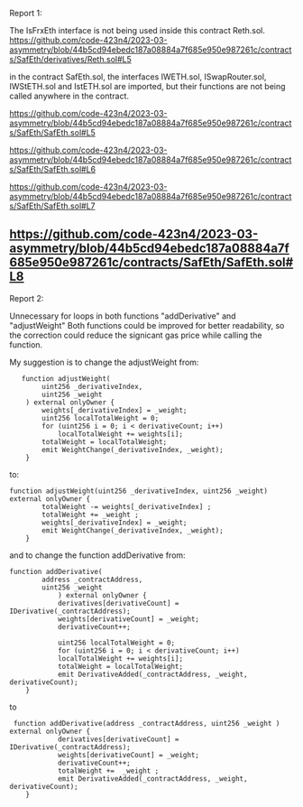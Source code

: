 Report 1:

The IsFrxEth interface is not being used inside this contract Reth.sol.
https://github.com/code-423n4/2023-03-asymmetry/blob/44b5cd94ebedc187a08884a7f685e950e987261c/contracts/SafEth/derivatives/Reth.sol#L5

in the contract SafEth.sol, the interfaces IWETH.sol, ISwapRouter.sol, IWStETH.sol and IstETH.sol are imported, but their functions are not being called anywhere in the contract. 

https://github.com/code-423n4/2023-03-asymmetry/blob/44b5cd94ebedc187a08884a7f685e950e987261c/contracts/SafEth/SafEth.sol#L5

https://github.com/code-423n4/2023-03-asymmetry/blob/44b5cd94ebedc187a08884a7f685e950e987261c/contracts/SafEth/SafEth.sol#L6

https://github.com/code-423n4/2023-03-asymmetry/blob/44b5cd94ebedc187a08884a7f685e950e987261c/contracts/SafEth/SafEth.sol#L7

https://github.com/code-423n4/2023-03-asymmetry/blob/44b5cd94ebedc187a08884a7f685e950e987261c/contracts/SafEth/SafEth.sol#L8
--------------------------------------------------------------------------------------------------
Report 2: 

Unnecessary for loops in both functions "addDerivative" and "adjustWeight"
Both functions could be improved for better readability, so the correction could reduce the signicant gas price while calling the function.

My suggestion is to change the adjustWeight from: 
``` 
   function adjustWeight(
        uint256 _derivativeIndex,
        uint256 _weight
    ) external onlyOwner {
        weights[_derivativeIndex] = _weight;
        uint256 localTotalWeight = 0;
        for (uint256 i = 0; i < derivativeCount; i++)
            localTotalWeight += weights[i];
        totalWeight = localTotalWeight;
        emit WeightChange(_derivativeIndex, _weight);
    }
```
to: 

``` 
function adjustWeight(uint256 _derivativeIndex, uint256 _weight) external onlyOwner {
        totalWeight -= weights[_derivativeIndex] ;
        totalWeight += _weight ;
        weights[_derivativeIndex] = _weight;
        emit WeightChange(_derivativeIndex, _weight);
    }
``` 
and to change the function addDerivative from: 

``` 
function addDerivative(
        address _contractAddress,
        uint256 _weight
            ) external onlyOwner {
            derivatives[derivativeCount] = IDerivative(_contractAddress);
            weights[derivativeCount] = _weight;
            derivativeCount++;

            uint256 localTotalWeight = 0;
            for (uint256 i = 0; i < derivativeCount; i++)
            localTotalWeight += weights[i];
            totalWeight = localTotalWeight;
            emit DerivativeAdded(_contractAddress, _weight, derivativeCount);
    }
``` 
to
``` 
 function addDerivative(address _contractAddress, uint256 _weight ) external onlyOwner {
            derivatives[derivativeCount] = IDerivative(_contractAddress);
            weights[derivativeCount] = _weight;
            derivativeCount++; 
            totalWeight +=  _weight ;
            emit DerivativeAdded(_contractAddress, _weight, derivativeCount);
    }
``` 